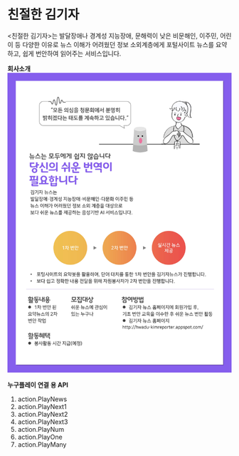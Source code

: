 # 친절한 김기자 

<친절한 김기자>는 발달장애나 경계성 지능장애, 문해력이 낮은 비문해인, 이주민, 어린이 등 다양한 이유로 뉴스 이해가 어려웠던 정보 소외계층에게 포털사이트 뉴스를 요약하고, 쉽게 번안하여 읽어주는 서비스입니다.

**회사소개**
![company_title](./src/main/webapp/resources/images/samples/company_title.jpg)

**누구플레이 연결 용 API**
1. action.PlayNews
2. action.PlayNext1
3. action.PlayNext2
4. action.PlayNext3
5. action.PlayNum
6. action.PlayOne
7. action.PlayMany
